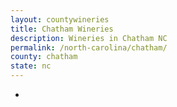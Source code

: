 ```yaml
---
layout: countywineries
title: Chatham Wineries
description: Wineries in Chatham NC
permalink: /north-carolina/chatham/
county: chatham
state: nc
---
```

-
